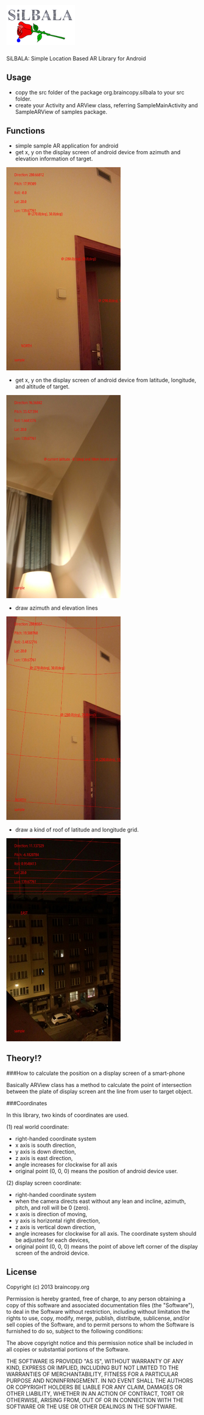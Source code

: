 ![SiLBALA](https://github.com/tateshitah/SiLBALA/blob/master/SiLBALA.png)
======
SiLBALA: Simple Location Based AR Library for Android

Usage
------
+ copy the src folder of the package org.braincopy.silbala to your src folder.
+ create your Activity and ARView class, referring SampleMainActivity and SampleARView of samples package.

Functions
------
+ simple sample AR application for android
+ get x, y on the display screen of android device from azimuth and elevation information of target.

<img src="./assets/sample1.jpg" width="300px" />

+ get x, y on the display screen of android device from latitude, longitude, and altitude of target.

<img src="./assets/sample2.jpg" width="300px" />

+ draw azimuth and elevation lines

<img src="./assets/sample3.jpg" width="300px" />

+ draw a kind of roof of latitude and longitude grid.

<img src="./assets/sample4.jpg" width="300px" />

Theory!?
------

###How to calculate the position on a display screen of a smart-phone

Basically ARView class has a method to calculate the point of intersection between the plate of display screen ant the line from user to target object.

###Coordinates

In this library, two kinds of coordinates are used.

(1) real world coordinate:

* right-handed coordinate system
* x axis is south direction,
* y axis is down direction,
* z axis is east direction,
* angle increases for clockwise for all axis
* original point (0, 0, 0) means the position of android device user.

(2) display screen coordinate:

 * right-handed coordinate system</li>
 * when the camera directs east without any lean and incline, azimuth, pitch, and roll will be 0 (zero).
 * x axis is direction of moving,
 * y axis is horizontal right direction,
 * z axis is vertical down direction,
 * angle increases for clockwise for all axis. The coordinate system should be adjusted for each devices,
 * original point (0, 0, 0) means the point of above left corner of the display screen of the android device.

License
------

Copyright (c) 2013 braincopy.org

Permission is hereby granted, free of charge, to any person obtaining a copy 
of this software and associated documentation files (the "Software"), to deal
in the Software without restriction, including without limitation the rights
to use, copy, modify, merge, publish, distribute, sublicense, and/or sell 
copies of the Software, and to permit persons to whom the Software is furnished
to do so, subject to the following conditions:

The above copyright notice and this permission notice shall be included in all 
copies or substantial portions of the Software.

THE SOFTWARE IS PROVIDED "AS IS", WITHOUT WARRANTY OF ANY KIND, EXPRESS OR 
IMPLIED, INCLUDING BUT NOT LIMITED TO THE WARRANTIES OF MERCHANTABILITY, 
FITNESS FOR A PARTICULAR PURPOSE AND NONINFRINGEMENT. IN NO EVENT SHALL 
THE AUTHORS OR COPYRIGHT HOLDERS BE LIABLE FOR ANY CLAIM, DAMAGES OR OTHER 
LIABILITY, WHETHER IN AN ACTION OF CONTRACT, TORT OR OTHERWISE, ARISING FROM, 
OUT OF OR IN CONNECTION WITH THE SOFTWARE OR THE USE OR OTHER DEALINGS 
IN THE SOFTWARE.




